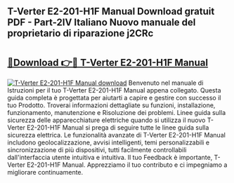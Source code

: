 ## T-Verter E2-201-H1F Manual Download gratuit PDF - Part-2IV Italiano Nuovo manuale del proprietario di riparazione j2CRc

# <h2><a href="http://dffmq7.blite.top/?on=T-Verter+E2-201-H1F+Manual">🔗Download 👉🔴 T-Verter E2-201-H1F Manual</a></h2>

[![T-Verter E2-201-H1F Manual download](https://i.imgur.com/lujVjoI.png)](http://dffmq7.blite.top/?on=T-Verter+E2-201-H1F+Manual)
Benvenuto nel manuale di Istruzioni per il tuo T-Verter E2-201-H1F Manual appena collegato. Questa guida completa è progettata per aiutarti a capire e gestire con successo il tuo Prodotto. Troverai informazioni dettagliate su funzioni, installazione, funzionamento, manutenzione e Risoluzione dei problemi. Linee guida sulla sicurezza delle apparecchiature elettriche quando si utilizza il nuovo T-Verter E2-201-H1F Manual si prega di seguire tutte le linee guida sulla sicurezza elettrica. Le funzionalità avanzate di T-Verter E2-201-H1F Manual includono geolocalizzazione, avvisi intelligenti, temi personalizzabili e sincronizzazione di più dispositivi, tutti facilmente controllabili dall'interfaccia utente intuitiva e intuitiva. Il tuo Feedback è importante, T-Verter E2-201-H1F Manual. Apprezziamo il tuo contributo e ci impegniamo a migliorare continuamente.
